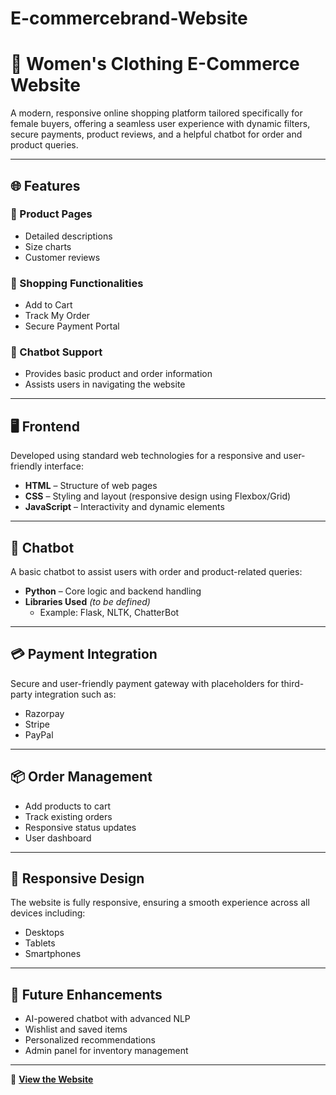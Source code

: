 # E-commercebrand-Website
# 👗 Women's Clothing E-Commerce Website 

A modern, responsive online shopping platform tailored specifically for female buyers, offering a seamless user experience with dynamic filters, secure payments, product reviews, and a helpful chatbot for order and product queries.

---

## 🌐 Features

### 🧥 Product Pages
- Detailed descriptions  
- Size charts  
- Customer reviews  

### 🛒 Shopping Functionalities
- Add to Cart  
- Track My Order  
- Secure Payment Portal  

### 💬 Chatbot Support
- Provides basic product and order information  
- Assists users in navigating the website  

---

## 🖥️ Frontend

Developed using standard web technologies for a responsive and user-friendly interface:
- **HTML** – Structure of web pages  
- **CSS** – Styling and layout (responsive design using Flexbox/Grid)  
- **JavaScript** – Interactivity and dynamic elements  

---

## 🤖 Chatbot

A basic chatbot to assist users with order and product-related queries:
- **Python** – Core logic and backend handling  
- **Libraries Used** *(to be defined)*  
  - Example: Flask, NLTK, ChatterBot  

---

## 💳 Payment Integration

Secure and user-friendly payment gateway with placeholders for third-party integration such as:
- Razorpay  
- Stripe  
- PayPal  

---

## 📦 Order Management

- Add products to cart  
- Track existing orders  
- Responsive status updates  
- User dashboard  

---

## 📱 Responsive Design

The website is fully responsive, ensuring a smooth experience across all devices including:
- Desktops  
- Tablets  
- Smartphones  

---

## 🚀 Future Enhancements

- AI-powered chatbot with advanced NLP  
- Wishlist and saved items  
- Personalized recommendations  
- Admin panel for inventory management  

---

🔗 **[View the Website](https://chhavi7104.github.io/e-commercebrand-website/)**  
